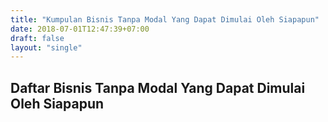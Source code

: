 ```yaml
---
title: "Kumpulan Bisnis Tanpa Modal Yang Dapat Dimulai Oleh Siapapun"
date: 2018-07-01T12:47:39+07:00
draft: false
layout: "single"
---
```


## Daftar Bisnis Tanpa Modal Yang Dapat Dimulai Oleh Siapapun ##

